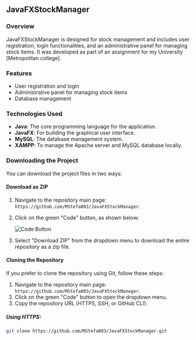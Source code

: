 ## JavaFXStockManager

### Overview

JavaFXStockManager is designed for stock management and includes user registration, login functionalities, and an administrative panel for managing stock items. It was developed as part of an assignment for my University [Metropolitan college].

### Features

- User registration and login
- Administrative panel for managing stock items
- Database management

### Technologies Used

- **Java**: The core programming language for the application.
- **JavaFX**: For building the graphical user interface.
- **MySQL**: The database management system.
- **XAMPP**: To manage the Apache server and MySQL database locally.

### Downloading the Project

You can download the project files in two ways:

#### Download as ZIP

1. Navigate to the repository main page: `https://github.com/MStefa003/JavaFXStockManager`.
2. Click on the green "Code" button, as shown below:
   
   ![Code Button](https://docs.github.com/assets/images/help/repository/code-button.png)

3. Select "Download ZIP" from the dropdown menu to download the entire repository as a zip file.

#### Cloning the Repository

If you prefer to clone the repository using Git, follow these steps:

1. Navigate to the repository main page: `https://github.com/MStefa003/JavaFXStockManager`.
2. Click on the green "Code" button to open the dropdown menu.
3. Copy the repository URL (HTTPS, SSH, or GitHub CLI).

##### Using HTTPS:
```bash
git clone https://github.com/MStefa003/JavaFXStockManager.git
